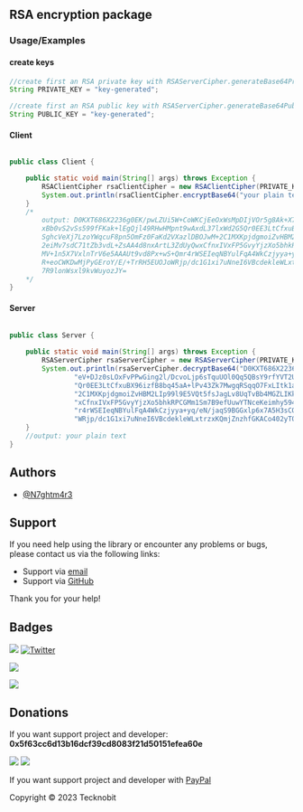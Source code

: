 ## RSA encryption package 

### Usage/Examples

#### create keys 

```java
//create first an RSA private key with RSAServerCipher.generateBase64PrivateKey(RSAKeyStrength); method
String PRIVATE_KEY = "key-generated";
```

```java
//create first an RSA public key with RSAServerCipher.generateBase64PublicKey(); method
String PUBLIC_KEY = "key-generated";
```

#### Client 

```java

public class Client {

    public static void main(String[] args) throws Exception {
        RSAClientCipher rsaClientCipher = new RSAClientCipher(PRIVATE_KEY, PUBLIC_KEY);
        System.out.println(rsaClientCipher.encryptBase64("your plain text"));
    }
    /*
        output: D0KXT686X2236g0EK/pwLZUi5W+CoWKCjEeOxWsMpDIjVOr5g8Ak+X7eV+DJz0sLOxFvPPwGing2l/DcvoLjp6sTquUOl0Qq5QBsY9rfYVT2Us
        xBb0vS2vSs599fFKak+lEgQjl49RHwHMpnt9wAxdL37lxWd2G5Qr0EE3LtCfxuBX96izfB8bq45aA+lPv43Zk7MwgqRSqqO7FxLItk1anO+lEM8s
        SghcVeXj7LzoYWqcuF8pn5OmFz0FaKd2VXazlDBOJwM+2C1MXKpjdgmoiZvHBM2LIp99l9E5VQt5fsJagLv8UqTvBb4MGZLIKkliScbUV64AGfRO
        2eiMv7sdC71tZb3vdL+ZsAA4d8nxArtL3ZdUyQwxCfnxIVxFP5GvyYjzXo5bhkRPCGMm1Sm7B9efUuwYTNceKeimhy594EZoWxqSVOjqZyLL3JP
        MV+1n5X7VxlnTrV6e5AAAUt9vd8Px+wS+Qmr4rWSEIeqNBYulFqA4WkCzjyya+yq/eN/jaqS9BGGxlp6x7A5H3sCQnI53JaKn9ACpvxiW6sw1s
        R+eoCWKDwMjPyGEroY/E/+TrRH5EUOJoWRjp/dc1G1xi7uNneI6VBcdekleWLxtrzxKQmjZnzhfGKACo402yT0fJ1Lxd2jvHFkFG3O+RQ6ar
        7R9lonWsxl9kvWuyozJY=
    */
}

```

#### Server 

```java

public class Server {
    
    public static void main(String[] args) throws Exception {
        RSAServerCipher rsaServerCipher = new RSAServerCipher(PRIVATE_KEY, PUBLIC_KEY);
        System.out.println(rsaServerCipher.decryptBase64("D0KXT686X2236g0EK/pwLZUi5W+CoWKCjEeOxWsMpDIjVOr5g8Ak+X7" +
                "eV+DJz0sLOxFvPPwGing2l/DcvoLjp6sTquUOl0Qq5QBsY9rfYVT2UsxBb0vS2vSs599fFKak+lEgQjl49RHwHMpnt9wAxdL37lxWd2G5" +
                "Qr0EE3LtCfxuBX96izfB8bq45aA+lPv43Zk7MwgqRSqqO7FxLItk1anO+lEM8sSghcVeXj7LzoYWqcuF8pn5OmFz0FaKd2VXazlDBOJwM+" +
                "2C1MXKpjdgmoiZvHBM2LIp99l9E5VQt5fsJagLv8UqTvBb4MGZLIKkliScbUV64AGfRO2eiMv7sdC71tZb3vdL+ZsAA4d8nxArtL3ZdUyQw" +
                "xCfnxIVxFP5GvyYjzXo5bhkRPCGMm1Sm7B9efUuwYTNceKeimhy594EZoWxqSVOjqZyLL3JPMV+1n5X7VxlnTrV6e5AAAUt9vd8Px+wS+Qm" +
                "r4rWSEIeqNBYulFqA4WkCzjyya+yq/eN/jaqS9BGGxlp6x7A5H3sCQnI53JaKn9ACpvxiW6sw1sR+eoCWKDwMjPyGEroY/E/+TrRH5EUOJo" +
                "WRjp/dc1G1xi7uNneI6VBcdekleWLxtrzxKQmjZnzhfGKACo402yT0fJ1Lxd2jvHFkFG3O+RQ6ar7R9lonWsxl9kvWuyozJY="));
    }
    //output: your plain text
}

```

## Authors

- [@N7ghtm4r3](https://www.github.com/N7ghtm4r3)

## Support

If you need help using the library or encounter any problems or bugs, please contact us via the following links:

- Support via <a href="mailto:infotecknobitcompany@gmail.com">email</a>
- Support via <a href="https://github.com/N7ghtm4r3/APIManager/issues/new">GitHub</a>

Thank you for your help!

## Badges

[![](https://img.shields.io/badge/Google_Play-414141?style=for-the-badge&logo=google-play&logoColor=white)](https://play.google.com/store/apps/developer?id=Tecknobit)
[![Twitter](https://img.shields.io/badge/Twitter-1DA1F2?style=for-the-badge&logo=twitter&logoColor=white)](https://twitter.com/tecknobit)

[![](https://img.shields.io/badge/Java-ED8B00?style=for-the-badge&logo=java&logoColor=white)](https://www.oracle.com/java/)

[![](https://jitpack.io/v/N7ghtm4r3/APIManager.svg)](https://jitpack.io/#N7ghtm4r3/APIManager)

## Donations

If you want support project and developer: **0x5f63cc6d13b16dcf39cd8083f21d50151efea60e**

![](https://img.shields.io/badge/Bitcoin-000000?style=for-the-badge&logo=bitcoin&logoColor=white)
![](https://img.shields.io/badge/Ethereum-3C3C3D?style=for-the-badge&logo=Ethereum&logoColor=white)

If you want support project and developer with <a href="https://www.paypal.com/donate/?hosted_button_id=5QMN5UQH7LDT4">PayPal</a>

Copyright © 2023 Tecknobit